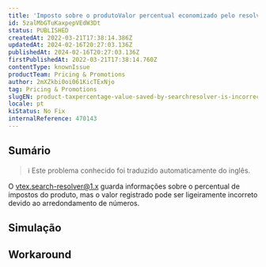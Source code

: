 ```yaml
---
title: 'Imposto sobre o produtoValor percentual economizado pelo resolvedor de busca é incorreto devido ao arredondamento'
id: 5zalMbGTuKaxpepVEdW3Dt
status: PUBLISHED
createdAt: 2022-03-21T17:38:14.386Z
updatedAt: 2024-02-16T20:27:03.136Z
publishedAt: 2024-02-16T20:27:03.136Z
firstPublishedAt: 2022-03-21T17:38:14.760Z
contentType: knownIssue
productTeam: Pricing & Promotions
author: 2mXZkbi0oi061KicTExNjo
tag: Pricing & Promotions
slugEN: product-taxpercentage-value-saved-by-searchresolver-is-incorrect-due-to-rounding
locale: pt
kiStatus: No Fix
internalReference: 470143
---
```


## Sumário

>ℹ️ Este problema conhecido foi traduzido automaticamente do inglês.


O vtex.search-resolver@1.x guarda informações sobre o percentual de impostos do produto, mas o valor registrado pode ser ligeiramente incorreto devido ao arredondamento de números.



## Simulação



## Workaround



